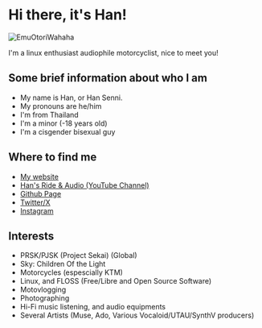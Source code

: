 # Hi there, it's Han! 

![EmuOtoriWahaha](EmuOtori2.webp)

I'm a linux enthusiast audiophile motorcyclist, nice to meet you!

## Some brief information about who I am

- My name is Han, or Han Senni.
- My pronouns are he/him
- I'm from Thailand
- I'm a minor (-18 years old)
- I'm a cisgender bisexual guy

## Where to find me 

- [My website](https://senni-han.github.io)
- [Han's Ride & Audio (YouTube Channel)](https://youtube.com/@han_ride_audio)
- [Github Page](https://github.com/senni-han)
- [Twitter/X](https://x.com/senni_han)
- [Instagram](https://instagram.com/senni_han)

## Interests

- PRSK/PJSK (Project Sekai) (Global)
- Sky: Children Of the Light
- Motorcycles (espescially KTM)
- Linux, and FLOSS (Free/Libre and Open Source Software)
- Motovlogging
- Photographing
- Hi-Fi music listening, and audio equipments
- Several Artists (Muse, Ado, Various Vocaloid/UTAU/SynthV producers)
